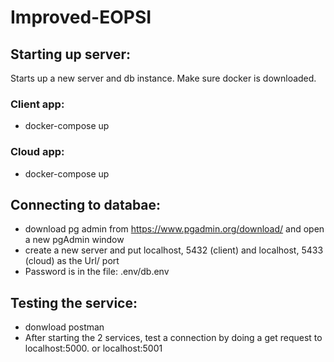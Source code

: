# Improved-EOPSI

## Starting up server:

Starts up a new server and db instance. Make sure docker is downloaded.

### Client app: 
- docker-compose up

### Cloud app:
- docker-compose up

## Connecting to databae: 
- download pg admin from https://www.pgadmin.org/download/ and open a new pgAdmin window
- create a new server and put localhost, 5432 (client) and localhost, 5433 (cloud) as the Url/ port
- Password is in the file: .env/db.env

## Testing the service:
- donwload postman
- After starting the 2 services, test a connection by doing a get request to localhost:5000. or localhost:5001 
